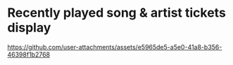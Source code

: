 # Recently played song & artist tickets display

https://github.com/user-attachments/assets/e5965de5-a5e0-41a8-b356-46398f1b2768

